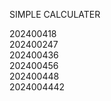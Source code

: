 SIMPLE CALCULATER <br>

202400418<br>
202400247<br>
202400436<br>
202400456<br>
202400448<br>
2024004442<br>

